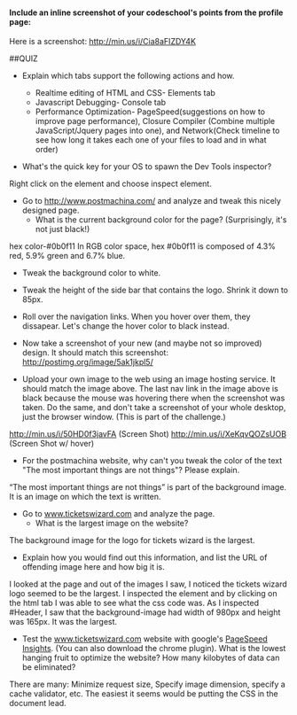 #### Include an inline screenshot of your codeschool's points from the profile page:

Here is a screenshot:
http://min.us/i/Cia8aFIZDY4K

<!-- Modify the Markdown to include your answers. Don't delete the questions! -->

##QUIZ
* Explain which tabs support the following actions and how.
  * Realtime editing of HTML and CSS- Elements tab
  * Javascript Debugging- Console tab
  * Performance Optimization- PageSpeed(suggestions on how to improve page performance), Closure Compiler (Combine multiple JavaScript/Jquery pages into one), and Network(Check timeline to see how long it takes each one of your files to load and in what order) 

* What's the quick key for your OS to spawn the Dev Tools inspector?

Right click on the element and choose inspect element.

* Go to http://www.postmachina.com/ and analyze and tweak this nicely designed page.
  * What is the current background color for the page?  (Surprisingly, it's not just black!)

hex color-#0b0f11
In RGB color space, hex #0b0f11 is composed of 4.3% red, 5.9% green and 6.7% blue.


  * Tweak the background color to white.
  * Tweak the height of the side bar that contains the logo.  Shrink it down to 85px.
  * Roll over the navigation links.  When you hover over them, they dissapear.  Let's change the hover color to black instead.
  * Now take a screenshot of your new (and maybe not so improved) design.  It should match this screenshot: http://postimg.org/image/5ak1jkpl5/

  * Upload your own image to the web using an image hosting service.  It should match the image above. The last nav link in the image above is black because the mouse was hovering there when the screenshot was taken. Do the same, and don't take a screenshot of your whole desktop, just the browser window. (This is part of the challenge.)

http://min.us/i/50HD0f3javFA (Screen Shot)
http://min.us/i/XeKqvQOZsUOB (Screen Shot w/ hover)


* For the postmachina website, why can't you tweak the color of the text "The most important things are not things"?  Please explain.

“The most important things are not things” is part of the background image. It is an image on which the text is written.

* Go to www.ticketswizard.com and analyze the page.  
  * What is the largest image on the website?

The background image for the logo for tickets wizard is the largest. 
	 
  * Explain how you would find out this information, and list the URL of offending image here and how big it is.

I looked at the page and out of the images I saw, I noticed the tickets wizard logo seemed to be the largest. I inspected the element and by clicking on the html tab I was able to see what the css code was. As I inspected #Header, I saw that the background-image had width of 980px and height was 165px. It was the largest.


* Test the www.ticketswizard.com website with google's [PageSpeed Insights](http://www.ticketswizard.com/).  (You can also download the chrome plugin).  What is the lowest
 hanging fruit to optimize the website?  How many kilobytes of data can be eliminated?

There are many: Minimize request size, Specify image dimension, specify a cache validator, etc. The easiest it seems would be putting the CSS in the document lead. 